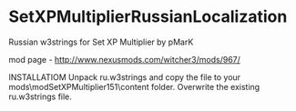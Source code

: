 # SetXPMultiplierRussianLocalization
Russian w3strings for Set XP Multiplier by pMarK 

mod page - http://www.nexusmods.com/witcher3/mods/967/

INSTALLATIOM Unpack ru.w3strings and copy the file to your mods\modSetXPMultiplier151\content folder. Overwrite the existing ru.w3strings file.
